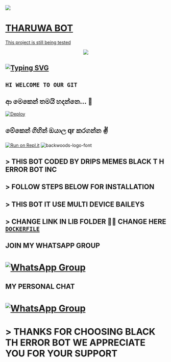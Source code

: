 <a href="https://youtu.be/KNu-gr2h7bo"><img src="https://img.shields.io/badge/Tutorial-Video-ff0000?style=for-the-badge&logo=youtube&logoColor=ff000000&link=https://youtu.be/ww4z2m3uORU" /><br>

# THARUWA BOT
 This project is still being tested
<p align="center"> <a href="github.com/shakkthitjaruwa"><img align="center" src="https://telegra.ph/file/26eae798aad632479b40e.jpg"/></a>
 <p align="center">

## [![Typing SVG](https://readme-typing-svg.herokuapp.com?font=Rockstar-ExtraBold&color=F33A6A&lines=CREATED+BY+THARUWA+MD+WA+BOT.;HELP+BY+HANSAMALA.;BEST+MULTIDEVICE+WA+BOT;THANKS+FOR+VISITING+MY+GIT)](https://git.io/typing-svg)

 
 ## ```HI WELCOME TO OUR GIT```
  

## ආ මෙකෙන් තමයි හදන්නෙ... 💖



[![Deploy](https://www.herokucdn.com/deploy/button.svg)](https://heroku.com/deploy?template=https://github.com/zim-bot/zimbot-v4)

## මේකෙන් ගිහින් ඔයාල qr කරගන්න ✌️
[![Run on Repl.it](https://repl.it/badge/github/quiec/whatsAlfa)](https://replit.com/@Tharuwa/THARUWA-MD-1)
<img src="https://fontmeme.com/permalink/220116/0c42dc0b64931810388ba399da55e927.png" alt="backwoods-logo-font" border="0"></a>  

 ##  > THIS BOT CODED BY DRIPS MEMES BLACK T H  ERROR BOT INC


## >  FOLLOW STEPS BELOW FOR INSTALLATION

## >  THIS BOT IT USE MULTI DEVICE BAILEYS

## > CHANGE LINK IN LIB FOLDER 📁📂 CHANGE HERE [`DOCKERFILE`](https://github.com/zim-bot/zimbot-v4/edit/main/lib/Dockerfile)


## JOIN MY WHATSAPP GROUP

# [![WhatsApp Group](https://img.shields.io/badge/WhatsApp-25D366?style=for-the-badge&logo=whatsapp&logoColor=white)](https://chat.whatsapp.com/IopB0pUXuF22vlEMh9ZQff)

## MY PERSONAL CHAT

# [![WhatsApp Group](https://img.shields.io/badge/WhatsApp-25D366?style=for-the-badge&logo=whatsapp&logoColor=white)](https://wa.me/768705106)


# > THANKS FOR CHOOSING BLACK TH ERROR BOT WE APPRECIATE YOU FOR YOUR SUPPORT
 
